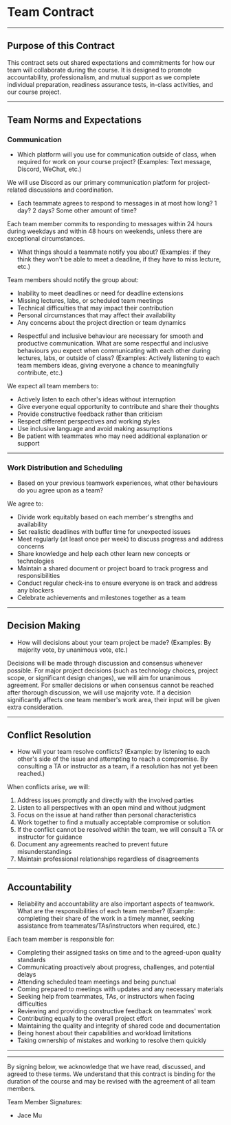 # Team Contract

---

## Purpose of this Contract

This contract sets out shared expectations and commitments for how our team will collaborate during the course. It is designed to promote accountability, professionalism, and mutual support as we complete individual preparation, readiness assurance tests, in-class activities, and our course project.

---

## Team Norms and Expectations

### Communication

-   Which platform will you use for communication outside of class, when required for work on your course project? (Examples: Text message, Discord, WeChat, etc.)

We will use Discord as our primary communication platform for project-related discussions and coordination.

-   Each teammate agrees to respond to messages in at most how long? 1 day? 2 days? Some other amount of time?

Each team member commits to responding to messages within 24 hours during weekdays and within 48 hours on weekends, unless there are exceptional circumstances.

-   What things should a teammate notify you about? (Examples: if they think they won't be able to meet a deadline, if they have to miss lecture, etc.)

Team members should notify the group about:

-   Inability to meet deadlines or need for deadline extensions
-   Missing lectures, labs, or scheduled team meetings
-   Technical difficulties that may impact their contribution
-   Personal circumstances that may affect their availability
-   Any concerns about the project direction or team dynamics

*   Respectful and inclusive behaviour are necessary for smooth and productive communication. What are some respectful and inclusive behaviours you expect when communicating with each other during lectures, labs, or outside of class? (Examples: Actively listening to each team members ideas, giving everyone a chance to meaningfully contribute, etc.)

We expect all team members to:

-   Actively listen to each other's ideas without interruption
-   Give everyone equal opportunity to contribute and share their thoughts
-   Provide constructive feedback rather than criticism
-   Respect different perspectives and working styles
-   Use inclusive language and avoid making assumptions
-   Be patient with teammates who may need additional explanation or support

---

### Work Distribution and Scheduling

-   Based on your previous teamwork experiences, what other behaviours do you agree upon as a team?

We agree to:

-   Divide work equitably based on each member's strengths and availability
-   Set realistic deadlines with buffer time for unexpected issues
-   Meet regularly (at least once per week) to discuss progress and address concerns
-   Share knowledge and help each other learn new concepts or technologies
-   Maintain a shared document or project board to track progress and responsibilities
-   Conduct regular check-ins to ensure everyone is on track and address any blockers
-   Celebrate achievements and milestones together as a team

---

## Decision Making

-   How will decisions about your team project be made? (Examples: By majority vote, by unanimous vote, etc.)

Decisions will be made through discussion and consensus whenever possible. For major project decisions (such as technology choices, project scope, or significant design changes), we will aim for unanimous agreement. For smaller decisions or when consensus cannot be reached after thorough discussion, we will use majority vote. If a decision significantly affects one team member's work area, their input will be given extra consideration.

---

## Conflict Resolution

-   How will your team resolve conflicts? (Example: by listening to each other's side of the issue and attempting to reach a compromise. By consulting a TA or instructor as a team, if a resolution has not yet been reached.)

When conflicts arise, we will:

1. Address issues promptly and directly with the involved parties
2. Listen to all perspectives with an open mind and without judgment
3. Focus on the issue at hand rather than personal characteristics
4. Work together to find a mutually acceptable compromise or solution
5. If the conflict cannot be resolved within the team, we will consult a TA or instructor for guidance
6. Document any agreements reached to prevent future misunderstandings
7. Maintain professional relationships regardless of disagreements

---

## Accountability

-   Reliability and accountability are also important aspects of teamwork. What are the responsibilities of each team member? (Example: completing their share of the work in a timely manner, seeking assistance from teammates/TAs/instructors when required, etc.)

Each team member is responsible for:

-   Completing their assigned tasks on time and to the agreed-upon quality standards
-   Communicating proactively about progress, challenges, and potential delays
-   Attending scheduled team meetings and being punctual
-   Coming prepared to meetings with updates and any necessary materials
-   Seeking help from teammates, TAs, or instructors when facing difficulties
-   Reviewing and providing constructive feedback on teammates' work
-   Contributing equally to the overall project effort
-   Maintaining the quality and integrity of shared code and documentation
-   Being honest about their capabilities and workload limitations
-   Taking ownership of mistakes and working to resolve them quickly

---

---

By signing below, we acknowledge that we have read, discussed, and agreed to these terms. We understand that this contract is binding for the duration of the course and may be revised with the agreement of all team members.

Team Member Signatures:

-   Jace Mu
